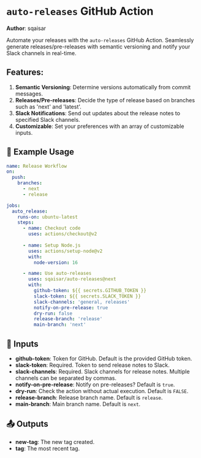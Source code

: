 # `auto-releases` GitHub Action

**Author**: sqaisar

Automate your releases with the `auto-releases` GitHub Action. Seamlessly generate releases/pre-releases with semantic versioning and notify your Slack channels in real-time.

## Features:
1. **Semantic Versioning**: Determine versions automatically from commit messages.
2. **Releases/Pre-releases**: Decide the type of release based on branches such as 'next' and 'latest'.
3. **Slack Notifications**: Send out updates about the release notes to specified Slack channels.
4. **Customizable**: Set your preferences with an array of customizable inputs.

## 🚀 Example Usage

```yaml
name: Release Workflow
on:
  push:
    branches:
      - next
      - release

jobs:
  auto_release:
    runs-on: ubuntu-latest
    steps:
      - name: Checkout code
        uses: actions/checkout@v2
        
      - name: Setup Node.js
        uses: actions/setup-node@v2
        with:
          node-version: 16

      - name: Use auto-releases
        uses: sqaisar/auto-releases@next
        with:
          github-token: ${{ secrets.GITHUB_TOKEN }}
          slack-token: ${{ secrets.SLACK_TOKEN }}
          slack-channels: 'general, releases'
          notify-on-pre-release: true
          dry-run: false
          release-branch: 'release'
          main-branch: 'next'
```

## 🔧 Inputs

- **github-token**: Token for GitHub. Default is the provided GitHub token.
- **slack-token**: Required. Token to send release notes to Slack.
- **slack-channels**: Required. Slack channels for release notes. Multiple channels can be separated by commas.
- **notify-on-pre-release**: Notify on pre-releases? Default is `true`.
- **dry-run**: Check the action without actual execution. Default is `FALSE`.
- **release-branch**: Release branch name. Default is `release`.
- **main-branch**: Main branch name. Default is `next`.

## 📤 Outputs

- **new-tag**: The new tag created.
- **tag**: The most recent tag.
